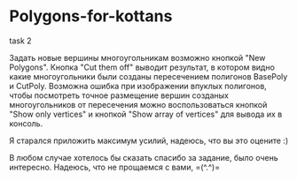 # Polygons-for-kottans
task 2

Задать новые вершины многоугольникам возможно кнопкой "New Polygons". Кнопка "Cut them off" выводит результат, в котором видно какие многоугольники были созданы пересечением полигонов BasePoly и CutPoly. Возможна ошибка при изображении впуклых полигонов, чтобы посмотреть точное размещение вершин созданых многоугольников от пересечения можно воспользоваться кнопкой "Show only vertices" и кнопкой "Show array of vertices" для вывода их в консоль.

Я старался приложить максимум усилий, надеюсь, что вы это оцените :)

В любом случае хотелось бы сказать спасибо за задание, было очень интересно.
Надеюсь, что не прощаемся с вами, =(^.^)=
